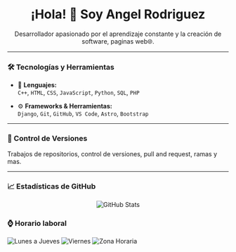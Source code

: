 <h1 align="center">¡Hola! 👋 Soy Angel Rodriguez</h1>

<p align="center">Desarrollador apasionado por el aprendizaje constante y la creación de software, paginas web🌐.</p>

---

### 🛠️ Tecnologías y Herramientas

- 📌 **Lenguajes:**  
  `C++`, `HTML`, `CSS`, `JavaScript`, `Python`, `SQL`, `PHP`

- ⚙️ **Frameworks & Herramientas:**  
  `Django`, `Git`, `GitHub`, `VS Code`, `Astro`, `Bootstrap`

---

### 📂 Control de Versiones

Trabajos de repositorios, control de versiones, pull and request, ramas y mas.

---

### 📈 Estadísticas de GitHub

<p align="center">
  <img src="https://github-readme-stats.vercel.app/api?username=Angel11R99&show_icons=true&theme=radical" alt="GitHub Stats" />
</p>

### ⌚ Horario laboral
![Lunes a Jueves](https://img.shields.io/badge/Lun%20a%20Jue-9%20AM%20a%206%20PM-blue)
![Viernes](https://img.shields.io/badge/Viernes-9%20AM%20a%205%20PM-green)
![Zona Horaria](https://img.shields.io/badge/UTC--5-Colombia%20%2F%20Perú%20%2F%20CDMX-lightgrey)
